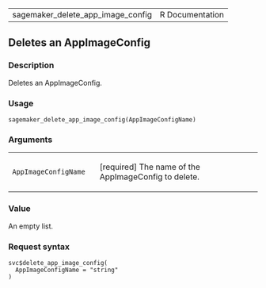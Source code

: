 <table style="width: 100%;">
<tbody>
<tr class="odd">
<td>sagemaker_delete_app_image_config</td>
<td style="text-align: right;">R Documentation</td>
</tr>
</tbody>
</table>

## Deletes an AppImageConfig

### Description

Deletes an AppImageConfig.

### Usage

    sagemaker_delete_app_image_config(AppImageConfigName)

### Arguments

<table>
<colgroup>
<col style="width: 35%" />
<col style="width: 65%" />
</colgroup>
<tbody>
<tr class="odd">
<td><code
id="sagemaker_delete_app_image_config_:_AppImageConfigName">AppImageConfigName</code></td>
<td><p>[required] The name of the AppImageConfig to delete.</p></td>
</tr>
</tbody>
</table>

### Value

An empty list.

### Request syntax

    svc$delete_app_image_config(
      AppImageConfigName = "string"
    )
